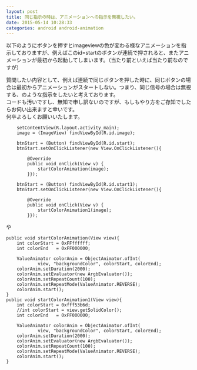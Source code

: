 ```yaml
---
layout: post
title: 同じ指示の時は、アニメーションへの指示を無視したい。
date: 2015-05-14 10:28:33
categories: android android-animation
---
```

<p>以下のようにボタンを押すとimageviewの色が変わる様なアニメーションを指示しておりますが、例えばこのid=startのボタンが連続で押されると、またアニメーションが最初から起動してしまいます。（当たり前といえば当たり前なのですが）</p>

<p>質問したい内容として、例えば連続で同じボタンを押した時に、同じボタンの場合は最初からアニメーションがスタートしない。つまり、同じ信号の場合は無視する、のような指示をしたいと考えております。<br>
コードも汚いですし、無知で申し訳ないのですが、もしもやり方をご存知でしたらお伺い出来ますと幸いです。<br>
何卒よろしくお願いいたします。</p>

```
    setContentView(R.layout.activity_main);
    image = (ImageView) findViewById(R.id.image);

    btnStart = (Button) findViewById(R.id.start);
    btnStart.setOnClickListener(new View.OnClickListener(){

        @Override
        public void onClick(View v) {
            startColorAnimation(image);
        }});

    btnStart = (Button) findViewById(R.id.start1);
    btnStart.setOnClickListener(new View.OnClickListener(){

        @Override
        public void onClick(View v) {
            startColorAnimation1(image);
        }});
```

<p>や</p>

```
public void startColorAnimation(View view){
    int colorStart = 0xFFffffff;
    int colorEnd   = 0xFF000000;

    ValueAnimator colorAnim = ObjectAnimator.ofInt(
            view, "backgroundColor", colorStart, colorEnd);
    colorAnim.setDuration(2000);
    colorAnim.setEvaluator(new ArgbEvaluator());
    colorAnim.setRepeatCount(100);
    colorAnim.setRepeatMode(ValueAnimator.REVERSE);
    colorAnim.start();
}
public void startColorAnimation1(View view){
    int colorStart = 0xfff53b6d;
    //int colorStart = view.getSolidColor();
    int colorEnd   = 0xFF000000;

    ValueAnimator colorAnim = ObjectAnimator.ofInt(
            view, "backgroundColor", colorStart, colorEnd);
    colorAnim.setDuration(2000);
    colorAnim.setEvaluator(new ArgbEvaluator());
    colorAnim.setRepeatCount(100);
    colorAnim.setRepeatMode(ValueAnimator.REVERSE);
    colorAnim.start();
}
```
